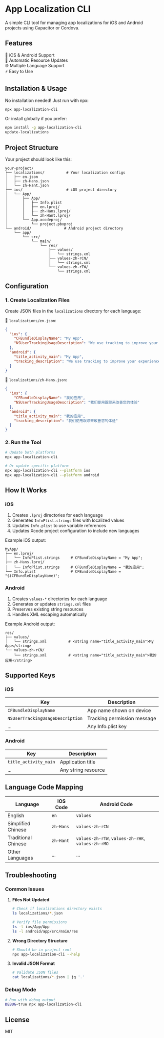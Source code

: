 # App Localization CLI

A simple CLI tool for managing app localizations for iOS and Android projects using Capacitor or Cordova.

## Features

📱 iOS & Android Support  
🔄 Automatic Resource Updates  
🌐 Multiple Language Support  
⚡️ Easy to Use

## Installation & Usage

No installation needed! Just run with npx:

```bash
npx app-localization-cli
```

Or install globally if you prefer:

```bash
npm install -g app-localization-cli
update-localizations
```

## Project Structure

Your project should look like this:

```
your-project/
├── localizations/          # Your localization configs
│   ├── en.json
│   ├── zh-Hans.json
│   └── zh-Hant.json
├── ios/                    # iOS project directory
│   └── App/
│       ├── App/
│       │   ├── Info.plist
│       │   ├── en.lproj/
│       │   ├── zh-Hans.lproj/
│       │   └── zh-Hant.lproj/
│       └── App.xcodeproj/
│           └── project.pbxproj
└── android/               # Android project directory
    └── app/
        └── src/
            └── main/
                └── res/
                    ├── values/
                    │   └── strings.xml
                    ├── values-zh-rCN/
                    │   └── strings.xml
                    └── values-zh-rTW/
                        └── strings.xml
```

## Configuration

### 1. Create Localization Files

Create JSON files in the `localizations` directory for each language:

📄 `localizations/en.json`:

```json
{
  "ios": {
    "CFBundleDisplayName": "My App",
    "NSUserTrackingUsageDescription": "We use tracking to improve your experience"
  },
  "android": {
    "title_activity_main": "My App",
    "tracking_description": "We use tracking to improve your experience"
  }
}
```

📄 `localizations/zh-Hans.json`:

```json
{
  "ios": {
    "CFBundleDisplayName": "我的应用",
    "NSUserTrackingUsageDescription": "我们使用跟踪来改善您的体验"
  },
  "android": {
    "title_activity_main": "我的应用",
    "tracking_description": "我们使用跟踪来改善您的体验"
  }
}
```

### 2. Run the Tool

```bash
# Update both platforms
npx app-localization-cli

# Or update specific platform
npx app-localization-cli --platform ios
npx app-localization-cli --platform android
```

## How It Works

### iOS

1. Creates `.lproj` directories for each language
2. Generates `InfoPlist.strings` files with localized values
3. Updates `Info.plist` to use variable references
4. Updates Xcode project configuration to include new languages

Example iOS output:

```
MyApp/
├── en.lproj/
│   └── InfoPlist.strings     # CFBundleDisplayName = "My App";
├── zh-Hans.lproj/
│   └── InfoPlist.strings     # CFBundleDisplayName = "我的应用";
└── Info.plist                # CFBundleDisplayName = "$(CFBundleDisplayName)";
```

### Android

1. Creates `values-*` directories for each language
2. Generates or updates `strings.xml` files
3. Preserves existing string resources
4. Handles XML escaping automatically

Example Android output:

```
res/
├── values/
│   └── strings.xml          # <string name="title_activity_main">My App</string>
└── values-zh-rCN/
    └── strings.xml          # <string name="title_activity_main">我的应用</string>
```

## Supported Keys

### iOS

| Key                              | Description                 |
| -------------------------------- | --------------------------- |
| `CFBundleDisplayName`            | App name shown on device    |
| `NSUserTrackingUsageDescription` | Tracking permission message |
| ...                              | Any Info.plist key          |

### Android

| Key                   | Description         |
| --------------------- | ------------------- |
| `title_activity_main` | Application title   |
| ...                   | Any string resource |

## Language Code Mapping

| Language            | iOS Code  | Android Code                                      |
| ------------------- | --------- | ------------------------------------------------- |
| English             | `en`      | `values`                                          |
| Simplified Chinese  | `zh-Hans` | `values-zh-rCN`                                   |
| Traditional Chinese | `zh-Hant` | `values-zh-rTW`, `values-zh-rHK`, `values-zh-rMO` |
| Other Languages     | ...       | ...                                               |

## Troubleshooting

### Common Issues

1. **Files Not Updated**

   ```bash
   # Check if localizations directory exists
   ls localizations/*.json

   # Verify file permissions
   ls -l ios/App/App
   ls -l android/app/src/main/res
   ```

2. **Wrong Directory Structure**

   ```bash
   # Should be in project root
   npx app-localization-cli --help
   ```

3. **Invalid JSON Format**
   ```bash
   # Validate JSON files
   cat localizations/*.json | jq '.'
   ```

### Debug Mode

```bash
# Run with debug output
DEBUG=true npx app-localization-cli
```

## License

MIT
